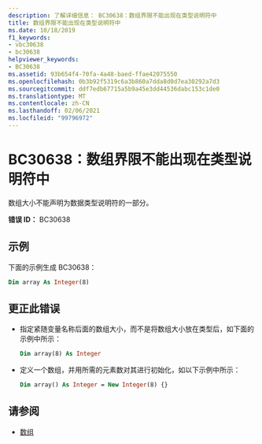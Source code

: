 ```yaml
---
description: 了解详细信息： BC30638：数组界限不能出现在类型说明符中
title: 数组界限不能出现在类型说明符中
ms.date: 10/18/2019
f1_keywords:
- vbc30638
- bc30638
helpviewer_keywords:
- BC30638
ms.assetid: 93b654f4-70fa-4a48-baed-ffae42075550
ms.openlocfilehash: 0b3b92f5319c6a3b860a7dda8d0d7ea30292a7d3
ms.sourcegitcommit: ddf7edb67715a5b9a45e3dd44536dabc153c1de0
ms.translationtype: MT
ms.contentlocale: zh-CN
ms.lasthandoff: 02/06/2021
ms.locfileid: "99796972"
---
```

# <a name="bc30638-array-bounds-cannot-appear-in-type-specifiers"></a>BC30638：数组界限不能出现在类型说明符中

数组大小不能声明为数据类型说明符的一部分。

**错误 ID：** BC30638

## <a name="example"></a>示例

下面的示例生成 BC30638：

```vb
Dim array As Integer(8)
```

## <a name="to-correct-this-error"></a>更正此错误

- 指定紧随变量名称后面的数组大小，而不是将数组大小放在类型后，如下面的示例中所示：

  ```vb
  Dim array(8) As Integer
  ```

- 定义一个数组，并用所需的元素数对其进行初始化，如以下示例中所示：

  ```vb
  Dim array() As Integer = New Integer(8) {}
  ```

## <a name="see-also"></a>请参阅

- [数组](../../programming-guide/language-features/arrays/index.md)
